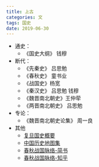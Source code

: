```yaml
---
title: 上古
categories: 文
tags: 国史
date: 2019-06-30
---
```



- 通史：
    - 《国史大纲》 钱穆
- 断代：
    - 《先秦史》 吕思勉
    - 《春秋史》 童书业
    - 《战国史》杨宽
    - 《秦汉史》 吕思勉  钱穆
    - 《魏晋南北朝史》王仲荦  
    - 《两晋南北朝史》 吕思勉
- 专论：
    - 《魏晋南北朝史论集》 周一良
- 其他
    - [复旦国史概要](http://gsgy.fudan.edu.cn/yuanliu/gailun.htm)
    - [中国历史地图集](https://www.osgeo.cn/map/m030b)
    - [春秋战国脉络-简书](https://www.jianshu.com/p/bbf359208c94)
    - [春秋战国脉络-知乎](https://www.zhihu.com/question/30376558)